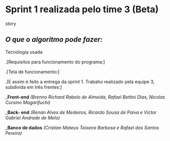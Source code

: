 # Sprint 1 realizada pelo time 3 (Beta)
story

## **_O que o algoritmo pode fazer:_** 



Tecnologia usada



.[Requisitos para funcionamento do programa:]




.[Tela de funcionamento:]




.[E assim é feito a entrega da sprint 1. Trabaho realizado pela equipe 3, subdivida em três frentes:]

_**Front-end** *(Brenno Richard Rabelo de Almeida, Rafael Bettini Dias, Nicolas Cursino Magarifuchi)*

_**Back- end** *(Renan Alves de Medeiros, Ricardo Sousa de Paiva e Victor Gabriel Andrade de Melo)*

_**Banco de dados** *(Cristian Mateus Teixeira Barbosa e Rafael dos Santos Pereira)*



